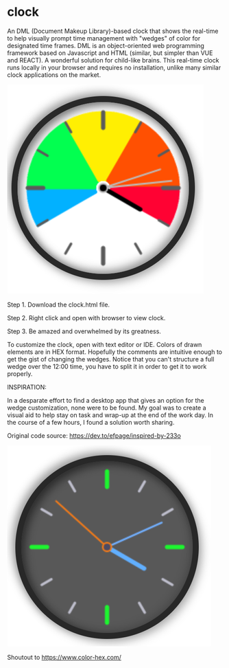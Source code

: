 # clock
An DML (Document Makeup Library)-based clock that shows the real-time to help visually prompt time management with "wedges" of color for designated time frames. DML is an object-oriented web programming framework based on Javascript and HTML (similar, but simpler than VUE and REACT). A wonderful solution for child-like brains. This real-time clock runs locally in your browser and requires no installation, unlike many similar clock applications on the market. 

![alt text](https://github.com/aleshreffler/clock/blob/main/time%20wedge%20clock.png?raw=true)

Step 1. Download the clock.html file.

Step 2. Right click and open with browser to view clock. 

Step 3. Be amazed and overwhelmed by its greatness. 


To customize the clock, open with text editor or IDE. Colors of drawn elements are in HEX format. Hopefully the comments are intuitive enough to get the gist of changing the wedges. Notice that you can't structure a full wedge over the 12:00 time, you have to split it in order to get it to work properly. 


INSPIRATION:

In a desparate effort to find a desktop app that gives an option for the wedge customization, none were to be found. My goal was to create a visual aid to help stay on task and wrap-up at the end of the work day. In the course of a few hours, I found a solution worth sharing. 

Original code source: https://dev.to/efpage/inspired-by-233o 

![alt text](https://github.com/aleshreffler/clock/blob/main/source%20clock/basic%20original%20clock.png?raw=true)

Shoutout to https://www.color-hex.com/ 
